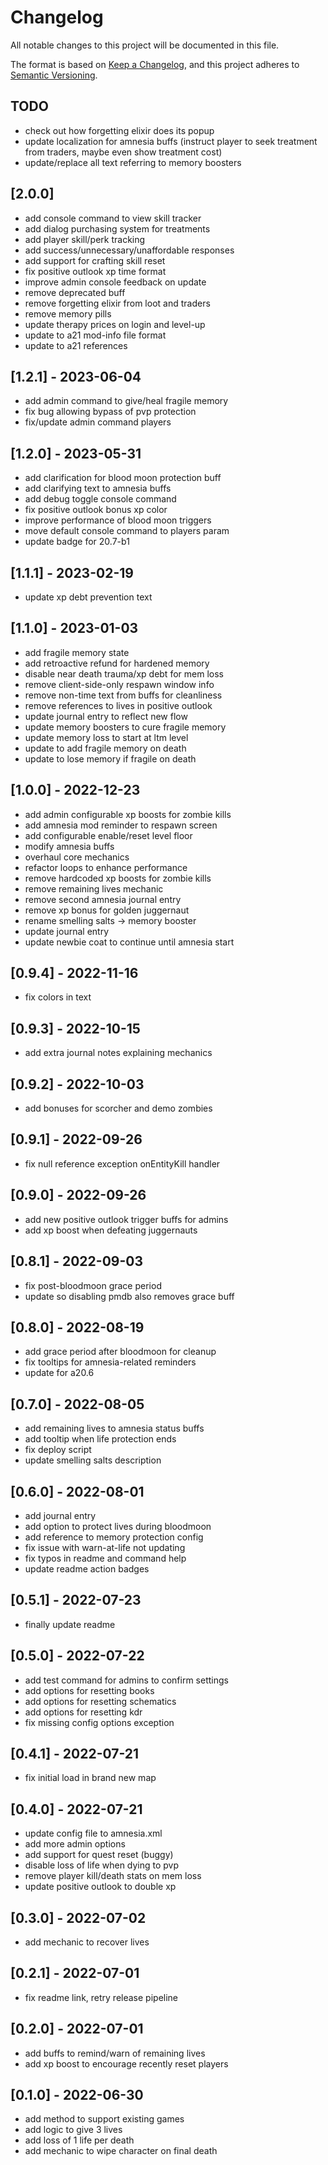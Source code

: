 # Changelog

All notable changes to this project will be documented in this file.

The format is based on [Keep a Changelog](https://keepachangelog.com/en/1.0.0/),
and this project adheres to [Semantic Versioning](https://semver.org/spec/v2.0.0.html).

## TODO

- check out how forgetting elixir does its popup
- update localization for amnesia buffs (instruct player to seek treatment from traders, maybe even show treatment cost)
- update/replace all text referring to memory boosters

## [2.0.0]

- add console command to view skill tracker
- add dialog purchasing system for treatments
- add player skill/perk tracking
- add success/unnecessary/unaffordable responses
- add support for crafting skill reset
- fix positive outlook xp time format
- improve admin console feedback on update
- remove deprecated buff
- remove forgetting elixir from loot and traders
- remove memory pills
- update therapy prices on login and level-up
- update to a21 mod-info file format
- update to a21 references

## [1.2.1] - 2023-06-04

- add admin command to give/heal fragile memory
- fix bug allowing bypass of pvp protection
- fix/update admin command players

## [1.2.0] - 2023-05-31

- add clarification for blood moon protection buff
- add clarifying text to amnesia buffs
- add debug toggle console command
- fix positive outlook bonus xp color
- improve performance of blood moon triggers
- move default console command to players param
- update badge for 20.7-b1

## [1.1.1] - 2023-02-19

- update xp debt prevention text

## [1.1.0] - 2023-01-03

- add fragile memory state
- add retroactive refund for hardened memory
- disable near death trauma/xp debt for mem loss
- remove client-side-only respawn window info
- remove non-time text from buffs for cleanliness
- remove references to lives in positive outlook
- update journal entry to reflect new flow
- update memory boosters to cure fragile memory
- update memory loss to start at ltm level
- update to add fragile memory on death
- update to lose memory if fragile on death

## [1.0.0] - 2022-12-23

- add admin configurable xp boosts for zombie kills
- add amnesia mod reminder to respawn screen
- add configurable enable/reset level floor
- modify amnesia buffs
- overhaul core mechanics
- refactor loops to enhance performance
- remove hardcoded xp boosts for zombie kills
- remove remaining lives mechanic
- remove second amnesia journal entry
- remove xp bonus for golden juggernaut
- rename smelling salts -> memory booster
- update journal entry
- update newbie coat to continue until amnesia start

## [0.9.4] - 2022-11-16

- fix colors in text

## [0.9.3] - 2022-10-15

- add extra journal notes explaining mechanics

## [0.9.2] - 2022-10-03

- add bonuses for scorcher and demo zombies

## [0.9.1] - 2022-09-26

- fix null reference exception onEntityKill handler

## [0.9.0] - 2022-09-26

- add new positive outlook trigger buffs for admins
- add xp boost when defeating juggernauts

## [0.8.1] - 2022-09-03

- fix post-bloodmoon grace period
- update so disabling pmdb also removes grace buff

## [0.8.0] - 2022-08-19

- add grace period after bloodmoon for cleanup
- fix tooltips for amnesia-related reminders
- update for a20.6

## [0.7.0] - 2022-08-05

- add remaining lives to amnesia status buffs
- add tooltip when life protection ends
- fix deploy script
- update smelling salts description

## [0.6.0] - 2022-08-01

- add journal entry
- add option to protect lives during bloodmoon
- add reference to memory protection config
- fix issue with warn-at-life not updating
- fix typos in readme and command help
- update readme action badges

## [0.5.1] - 2022-07-23

- finally update readme

## [0.5.0] - 2022-07-22

- add test command for admins to confirm settings
- add options for resetting books
- add options for resetting schematics
- add options for resetting kdr
- fix missing config options exception

## [0.4.1] - 2022-07-21

- fix initial load in brand new map

## [0.4.0] - 2022-07-21

- update config file to amnesia.xml
- add more admin options
- add support for quest reset (buggy)
- disable loss of life when dying to pvp
- remove player kill/death stats on mem loss
- update positive outlook to double xp

## [0.3.0] - 2022-07-02

- add mechanic to recover lives

## [0.2.1] - 2022-07-01

- fix readme link, retry release pipeline

## [0.2.0] - 2022-07-01

- add buffs to remind/warn of remaining lives
- add xp boost to encourage recently reset players

## [0.1.0] - 2022-06-30

- add method to support existing games
- add logic to give 3 lives
- add loss of 1 life per death
- add mechanic to wipe character on final death
